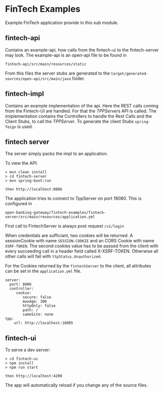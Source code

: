 # FinTech Examples

Example FinTech application provide in this sub module.

## fintech-api

Contains an example-api, how calls from the fintech-ui to the fintech-server may look.
The example-api is an open-api file to be found in
```
fintech-api/src/main/resources/static
```
From this files the server stubs are generated to the
<code>target/generated-sources/open-api/src/main/java</code>
folder.

## fintech-impl

Contains an example implementation of the api. Here the REST calls coming from the
Fintech-UI are handled. For that the <i>TPPServer</i>s API is called. The imiplementation contains the
Controllers to handle the Rest Calls and the Client Stubs, to
call the <i>TPPServer</i>.
To generate the client Stubs <code>spring-feign</code>
is used.

## fintech server

The server simply packs the impl to an application.

To view the API:

```
> mvn clean install
> cd fintech-server
> mvn spring-boot:run

then http://localhost:8086
```

The application tries to connect to TppServer on port 18080. This is configured in
```
open-banking-gateway/fintech-examples/fintech-server/src/main/resources/application.yml
```

First call to FintechServer is always post request
<code>/v1/login</code>

When credentials are sufficiant, two cookies will be returned. A sessionCookie with name
<code>SESSION-COOKIE</code> and an CORS Cookie with name <code>XSRF-TOKEN</code>. The second cookies
value has to be passed from the client with every succeeding call in a
header field called X-XSRF-TOKEN. Otherwise all other calls will fail with
<code>ttpStatus.Unauthorized</code>.

For the Cookies returned by the <code>fintechServer</code> to the client, all attributes
can be set in the <code>application.yml</code> file.
```
server:
  port: 8086
  controller:
     cookie:
        secure: false
        maxAge: 300
        httpOnly: false
        path: /
        sameSite: none
tpp:
    url: http://localhost:18085

```

## fintech-ui

To serve a dev server:

```
> cd fintech-ui
> npm install
> npm run start

then http://localhost:4200
```

The app will automatically reload if you change any of the source files.
